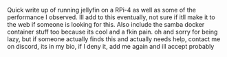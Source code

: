 Quick write up of running jellyfin on a RPi-4 as well as some of the performance I observed. Ill add to this eventually, not sure if itll make it to the web if someone is looking for this. 
Also include the samba docker container stuff too because its cool and a fkin pain. oh and sorry for being lazy, but if someone actually finds this and actually needs help, contact me on discord, its in my bio, if I deny it, add me again and ill accept probably
